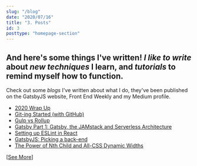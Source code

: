 ```yaml
---
slug: "/blog"
date: "2020/07/16"
title: "3. Posts"
id: 3
posttype: "homepage-section"
---
```


## And here's some things I've written! _I like to write_ about _new techniques_ I learn, and _tutorials_ to remind myself how to function.

Check out some _blogs_ I've written about what I do, they've been published on the GatsbyJS website, Front End Weekly and my Medium profile.

- [2020 Wrap Up](/posts/2020-wrapup)
- [Git-ing Started (with GitHub)](/posts/git-starter)
- [Gulp vs Rollup](/posts/rollup-vs-gulp)
- [Gatsby Part 1: Gatsby, the JAMstack and Serverless Architecture](https://medium.com/@RossWhitehouse/gatsby-part-1-gatsby-the-jamstack-and-serverless-architecture-3ab644eb824)
- [Setting up ESLint in React](https://medium.com/@RossWhitehouse/setting-up-eslint-in-react-c20015ef35f7)
- [GatsbyJS: Picking a back-end](https://www.gatsbyjs.org/blog/2018-2-6-choosing-a-back-end/)
- [The Power of Nth Child and All-CSS Dynamic Widths](/posts/nth-child)

[[See More](/posts)]
